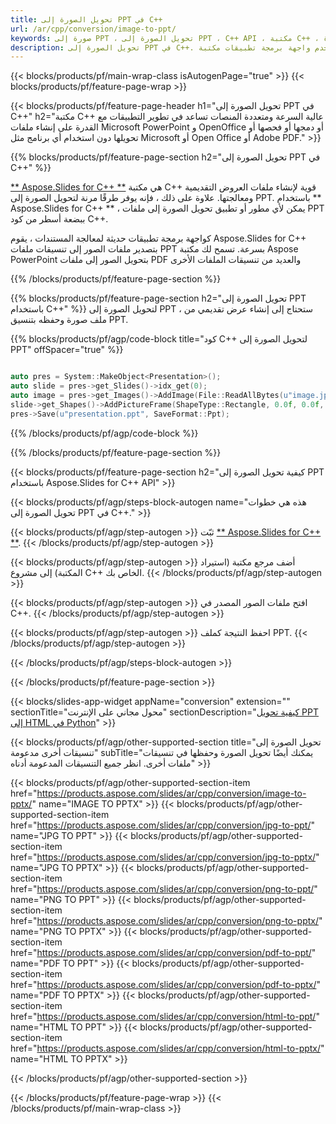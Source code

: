 ```yaml
---
title: تحويل الصورة إلى PPT في C++
url: /ar/cpp/conversion/image-to-ppt/
keywords: صورة إلى PPT ، تحويل الصورة إلى PPT ، C++ API ، مكتبة C++ ، صورة ، PPT
description: تحويل الصورة إلى PPT في C++. استخدم واجهة برمجة تطبيقات مكتبة C++ لتحويل ملفات الصور إلى ملفات PDF
---
```


{{< blocks/products/pf/main-wrap-class isAutogenPage="true" >}}
{{< blocks/products/pf/feature-page-wrap >}}

{{< blocks/products/pf/feature-page-header h1="تحويل الصورة إلى PPT في C++" h2="مكتبة C++ عالية السرعة ومتعددة المنصات تساعد في تطوير التطبيقات مع القدرة على إنشاء ملفات Microsoft PowerPoint و OpenOffice أو دمجها أو فحصها أو تحويلها دون استخدام أي برنامج مثل Microsoft أو Open Office أو Adobe PDF." >}}

{{% blocks/products/pf/feature-page-section h2="تحويل الصورة إلى PPT في C++" %}}

[** Aspose.Slides for C++ **](https://products.aspose.com/slides/ar/cpp/) هي مكتبة C++ قوية لإنشاء ملفات العروض التقديمية ومعالجتها. علاوة على ذلك ، فإنه يوفر طرقًا مرنة لتحويل الصورة إلى PPT. باستخدام ** Aspose.Slides for C++ ** ، يمكن لأي مطور أو تطبيق تحويل الصورة إلى ملفات PPT ببضعة أسطر من كود C++.

كواجهة برمجة تطبيقات حديثة لمعالجة المستندات ، يقوم Aspose.Slides for C++ بتصدير ملفات الصور إلى تنسيقات ملفات PPT بسرعة. تسمح لك مكتبة Aspose PowerPoint بتحويل الصور إلى ملفات PDF والعديد من تنسيقات الملفات الأخرى

{{% /blocks/products/pf/feature-page-section %}}

{{% blocks/products/pf/feature-page-section  h2="تحويل الصورة إلى PPT باستخدام C++" %}}
لتحويل الصورة إلى PPT ، ستحتاج إلى إنشاء عرض تقديمي من ملف صورة وحفظه بتنسيق PPT.

{{% blocks/products/pf/agp/code-block title="كود C++ لتحويل الصورة إلى PPT" offSpacer="true" %}}

```cpp

auto pres = System::MakeObject<Presentation>();
auto slide = pres->get_Slides()->idx_get(0);
auto image = pres->get_Images()->AddImage(File::ReadAllBytes(u"image.jpg"));
slide->get_Shapes()->AddPictureFrame(ShapeType::Rectangle, 0.0f, 0.0f, 720.0f, 540.0f, image);
pres->Save(u"presentation.ppt", SaveFormat::Ppt);

```

{{% /blocks/products/pf/agp/code-block %}}

{{% /blocks/products/pf/feature-page-section %}}

{{< blocks/products/pf/feature-page-section  h2="كيفية تحويل الصورة إلى PPT باستخدام Aspose.Slides for C++ API" >}}

{{< blocks/products/pf/agp/steps-block-autogen name="هذه هي خطوات تحويل الصورة إلى PPT في C++." >}}

{{< blocks/products/pf/agp/step-autogen >}}
ثبّت [** Aspose.Slides for C++ **](https://products.aspose.com/slides/ar/cpp/).
{{< /blocks/products/pf/agp/step-autogen >}}

{{< blocks/products/pf/agp/step-autogen >}}
أضف مرجع مكتبة (استيراد المكتبة) إلى مشروع C++ الخاص بك.
{{< /blocks/products/pf/agp/step-autogen >}}

{{< blocks/products/pf/agp/step-autogen >}}
افتح ملفات الصور المصدر في C++.
{{< /blocks/products/pf/agp/step-autogen >}}

{{< blocks/products/pf/agp/step-autogen >}}
احفظ النتيجة كملف PPT.
{{< /blocks/products/pf/agp/step-autogen >}}

{{< /blocks/products/pf/agp/steps-block-autogen >}}

{{< /blocks/products/pf/feature-page-section >}}

{{< blocks/slides-app-widget  appName="conversion" extension="" sectionTitle="محول مجاني على الإنترنت" sectionDescription="[كيفية تحويل PPT إلى HTML في Python](https://products.aspose.com/slides/ar/python-net/conversion/ppt-to-html/)" >}}

{{< blocks/products/pf/agp/other-supported-section title="تحويل الصورة إلى تنسيقات أخرى مدعومة" subTitle="يمكنك أيضًا تحويل الصورة وحفظها في تنسيقات ملفات أخرى. انظر جميع التنسيقات المدعومة أدناه" >}}

{{< blocks/products/pf/agp/other-supported-section-item href="https://products.aspose.com/slides/ar/cpp/conversion/image-to-pptx/" name="IMAGE TO PPTX" >}}
{{< blocks/products/pf/agp/other-supported-section-item href="https://products.aspose.com/slides/ar/cpp/conversion/jpg-to-ppt/" name="JPG TO PPT" >}}
{{< blocks/products/pf/agp/other-supported-section-item href="https://products.aspose.com/slides/ar/cpp/conversion/jpg-to-pptx/" name="JPG TO PPTX" >}}
{{< blocks/products/pf/agp/other-supported-section-item href="https://products.aspose.com/slides/ar/cpp/conversion/png-to-ppt/" name="PNG TO PPT" >}}
{{< blocks/products/pf/agp/other-supported-section-item href="https://products.aspose.com/slides/ar/cpp/conversion/png-to-pptx/" name="PNG TO PPTX" >}}
{{< blocks/products/pf/agp/other-supported-section-item href="https://products.aspose.com/slides/ar/cpp/conversion/pdf-to-ppt/" name="PDF TO PPT" >}}
{{< blocks/products/pf/agp/other-supported-section-item href="https://products.aspose.com/slides/ar/cpp/conversion/pdf-to-pptx/" name="PDF TO PPTX" >}}
{{< blocks/products/pf/agp/other-supported-section-item href="https://products.aspose.com/slides/ar/cpp/conversion/html-to-ppt/" name="HTML TO PPT" >}}
{{< blocks/products/pf/agp/other-supported-section-item href="https://products.aspose.com/slides/ar/cpp/conversion/html-to-pptx/" name="HTML TO PPTX" >}}


{{< /blocks/products/pf/agp/other-supported-section >}}

{{< /blocks/products/pf/feature-page-wrap >}}
{{< /blocks/products/pf/main-wrap-class >}}